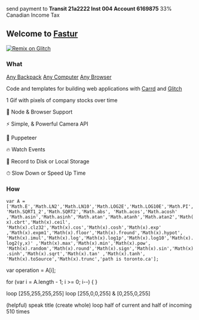 send payment to **Transit 21a2222 Inst 004 Account 6169875**
33% Canadian Income Tax

## Welcome to [Fastur](https://code.fastur.com/)
[![Remix on Glitch](https://cdn.glitch.com/2703baf2-b643-4da7-ab91-7ee2a2d00b5b%2Fremix-button.svg)](https://glitch.com/edit/#!/import/github/fasturdotcom/t)

### What

[Any Backpack](https://www.amazon.ca/slp/jansport-backpack/ma5jsxxc9dkm6yg) 
[Any Computer](https://www.amazon.ca/s?k=raspberry-pi)
[Any Browser](https://downloads.raspberrypi.org/NOOBS_latest)

Code and templates for building web applications with [Carrd](https://www.carrd.co) and [Glitch](https://www.glitch.com)

1 Gif with pixels of company stocks over time

🚀 Node & Browser Support

⚡️️ Simple, & Powerful Camera API

💎 Puppeteer

🔥 Watch Events

📼 Record to Disk or Local Storage

⏱ Slow Down or Speed Up Time 

### How

`var A = ['Math.E','Math.LN2','Math.LN10','Math.LOG2E','Math.LOG10E','Math.PI','Math.SQRT1_2','Math.SQRT2','Math.abs', 'Math.acos','Math.acosh' ,'Math.asin','Math.asinh','Math.atan','Math.atanh','Math.atan2','Math(x).cbrt','Math(x).ceil', 'Math(x).clz32','Math(x).cos','Math(x).cosh','Math(x).exp' ,'Math(x).expm1','Math(x).floor','Math(x).fround','Math(x).hypot', 'Math(x).imul','Math(x).log','Math(x).log1p','Math(x).log10','Math(x).log2(y,x)' ,'Math(x).max','Math(x).min','Math(x).pow', 'Math(x).random','Math(x).round','Math(x).sign','Math(x).sin','Math(x).sinh','Math(x).sqrt','Math(x).tan' ,'Math(x).tanh', 'Math(x).toSource','Math(x).trunc','path is toronto.ca'];`

var operation = A[i];

for (var i = A.length - 1; i >= 0; i--) { }

loop [255,255,255,255]
loop [255,0,0,255] & [0,255,0,255]

(helpful) speak title
(create whole) loop half of current and half of incoming 510 times
